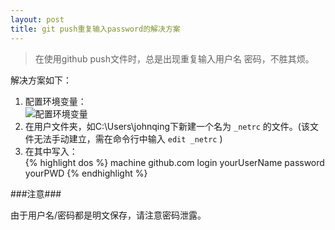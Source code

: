 ```yaml
---
layout: post
title: git push重复输入password的解决方案
---
```


> 在使用github push文件时，总是出现重复输入用户名 密码，不胜其烦。

解决方案如下：

1. 配置环境变量：    
![配置环境变量](https://f.cloud.github.com/assets/2571697/1013749/2df9eccc-0b98-11e3-9b88-3ed1087c25b5.jpg)
2. 在用户文件夹，如C:\Users\johnqing下新建一个名为 `_netrc` 的文件。(该文件无法手动建立，需在命令行中输入 `edit _netrc` )
3. 在其中写入：    
{% highlight dos %}
machine github.com
login yourUserName
password yourPWD
{% endhighlight %}

###注意###

由于用户名/密码都是明文保存，请注意密码泄露。
